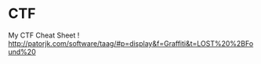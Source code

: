 # CTF
My CTF Cheat Sheet 
! http://patorjk.com/software/taag/#p=display&f=Graffiti&t=LOST%20%2BFound%20
